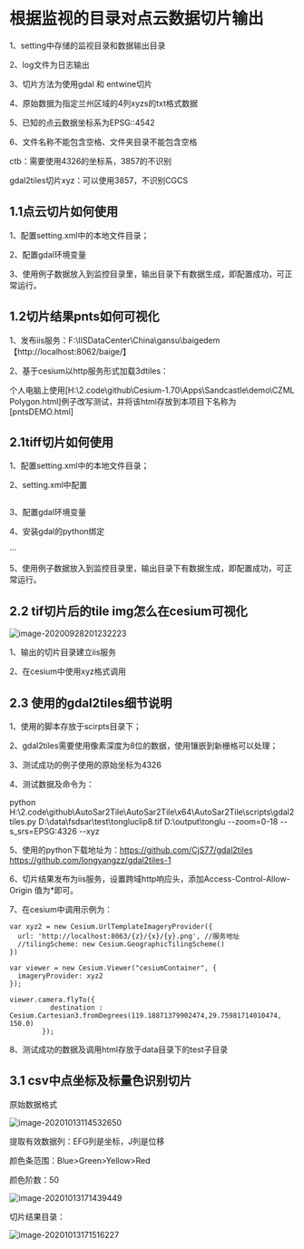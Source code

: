 # 根据监视的目录对点云数据切片输出

1、setting中存储的监视目录和数据输出目录

2、log文件为日志输出

3、切片方法为使用gdal 和 entwine切片

4、原始数据为指定兰州区域的4列xyzs的txt格式数据

5、已知的点云数据坐标系为EPSG::4542

6、文件名称不能包含空格、文件夹目录不能包含空格



ctb：需要使用4326的坐标系，3857的不识别

gdal2tiles切片xyz：可以使用3857，不识别CGCS



## 1.1点云切片如何使用

1、配置setting.xml中的本地文件目录；

2、配置gdal环境变量

3、使用例子数据放入到监控目录里，输出目录下有数据生成，即配置成功，可正常运行。



## 1.2切片结果pnts如何可视化

1、发布iis服务：F:\IISDataCenter\China\gansu\baigedem【http://localhost:8062/baige/】

2、基于cesium以http服务形式加载3dtiles：

​     个人电脑上使用[H:\2.code\github\Cesium-1.70\Apps\Sandcastle\demo\CZML Polygon.html]例子改写测试，并将该html存放到本项目下名称为[pntsDEMO.html]

## 2.1tiff切片如何使用

1、配置setting.xml中的本地文件目录；

2、setting.xml中配置

<image zoom="10-18" python="C:\Users\wly\AppData\Local\Programs\Python\Python37\python.exe">
    </image>

3、配置gdal环境变量

4、安装gdal的python绑定  

···

5、使用例子数据放入到监控目录里，输出目录下有数据生成，即配置成功，可正常运行。

## 2.2 tif切片后的tile img怎么在cesium可视化

![image-20200928201232223](H:\2.code\github\AutoSar2Tile\screenshot\image-openlayers.png)

1、输出的切片目录建立iis服务

2、在cesium中使用xyz格式调用

## 2.3 使用的gdal2tiles细节说明

1、使用的脚本存放于scirpts目录下；

2、gdal2tiles需要使用像素深度为8位的数据，使用镶嵌到新栅格可以处理；

3、测试成功的例子使用的原始坐标为4326

4、测试数据及命令为：

python H:\2.code\github\AutoSar2Tile\AutoSar2Tile\x64\AutoSar2Tile\scripts\gdal2tiles.py D:\data\fsdsar\test\tongluclip8.tif D:\output\tonglu --zoom=0-18 --s_srs=EPSG:4326 --xyz

5、使用的python下载地址为：https://github.com/CjS77/gdal2tiles https://github.com/longyangzz/gdal2tiles-1

6、切片结果发布为iis服务，设置跨域http响应头，添加Access-Control-Allow-Origin 值为*即可。

7、在cesium中调用示例为：

```
var xyz2 = new Cesium.UrlTemplateImageryProvider({
  url: 'http://localhost:8063/{z}/{x}/{y}.png', //服务地址
  //tilingScheme: new Cesium.GeographicTilingScheme()
})

var viewer = new Cesium.Viewer("cesiumContainer", {
  imageryProvider: xyz2
});

viewer.camera.flyTo({
          destination : Cesium.Cartesian3.fromDegrees(119.18871379902474,29.75981714010474, 150.0)
        });
```

8、测试成功的数据及调用html存放于data目录下的test子目录

## 3.1 csv中点坐标及标量色识别切片

原始数据格式

![image-20201013114532650](H:\2.code\github\AutoSar2Tile\screenshot\image-csvdata.png)

提取有效数据列：EFG列是坐标，J列是位移



颜色条范围：Blue>Green>Yellow>Red

颜色阶数：50

![image-20201013171439449](H:\2.code\github\AutoSar2Tile\screenshot\image-colorscale.png)

切片结果目录：

![image-20201013171516227](H:\2.code\github\AutoSar2Tile\screenshot\image-csvcloud.png)